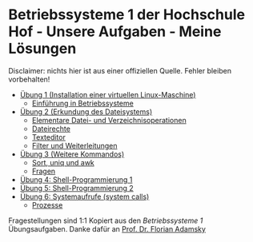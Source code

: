 # Betriebssysteme 1 der Hochschule Hof - Unsere Aufgaben - Meine Lösungen
Disclaimer: nichts hier ist aus einer offiziellen Quelle. Fehler bleiben vorbehalten!

* [Übung 1 (Installation einer virtuellen Linux-Maschine)](UEBUNG1.md)
    * [Einführung in Betriebssysteme](UEBUNG1.md#übung-12-einführung-in-betriebssysteme)
* [Übung 2 (Erkundung des Dateisystems)](UEBUNG2.md)
    * [Elementare Datei- und Verzeichnisoperationen](UEBUNG2.md#übung-22-elementare-datei--und-verzeichnisoperationen)
    * [Dateirechte](UEBUNG2.md#übung-23-dateirechte)
    * [Texteditor](UEBUNG2.md#übung-24-texteditor)
    * [Filter und Weiterleitungen](UEBUNG2.md#übung-25-filter-und-weiterleitungen)
* [Übung 3 (Weitere Kommandos)](UEBUNG3.md)
    * [Sort, uniq und awk](UEBUNG3.md#übung-32-sort-uniq-und-awk)
    * [Fragen](UEBUNG3.md#übung-33-fragen)
* [Übung 4: Shell-Programmierung 1](UEBUNG4.md)
* [Übung 5: Shell-Programmierung 2](UEBUNG5.md)
* [Übung 6: Systemaufrufe (system calls)](UEBUNG6.md)
    * [Prozesse](UEBUNG6.md#übung-62-prozesse)

Fragestellungen sind 1:1 Kopiert aus den *Betriebssysteme 1* Übungsaufgaben. Danke dafür an [Prof. Dr. Florian Adamsky](https://github.com/cit/)
